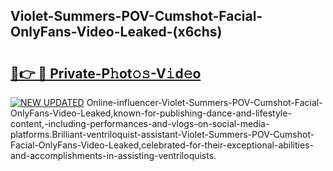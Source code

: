 ## Violet-Summers-POV-Cumshot-Facial-OnlyFans-Video-Leaked-(x6chs)


# <h2><a href="https://mediaupload.pro?-19M">🔗👉 🔴 Private-P𝚑ot𝚘𝚜-V𝚒d𝚎o</a></h2>

[![NEW UPDATED](https://i.imgur.com/0qMVB7G.gif)](https://mediaupload.pro?-19M)
Online-influencer-Violet-Summers-POV-Cumshot-Facial-OnlyFans-Video-Leaked,known-for-publishing-dance-and-lifestyle-content,-including-performances-and-vlogs-on-social-media-platforms.Brilliant-ventriloquist-assistant-Violet-Summers-POV-Cumshot-Facial-OnlyFans-Video-Leaked,celebrated-for-their-exceptional-abilities-and-accomplishments-in-assisting-ventriloquists.  